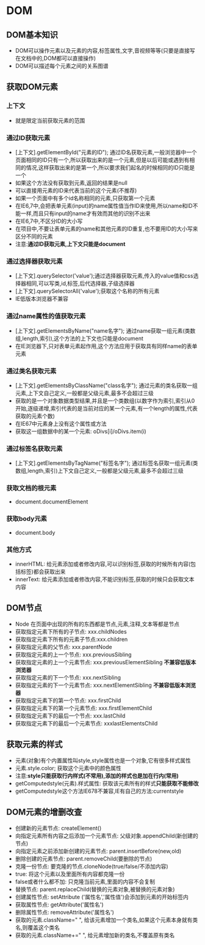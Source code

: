 # DOM

## DOM基本知识

* DOM可以操作元素以及元素的内容,标签属性,文字,音视频等等(只要是直接写在文档中的,DOM都可以直接操作)
* DOM可以描述每个元素之间的关系图谱

## 获取DOM元素

### 上下文

* 就是限定当前获取元素的范围

### 通过ID获取元素

* [上下文].getElementById("元素的ID"); 通过ID名获取元素,一般浏览器中一个页面相同的ID只有一个,所以获取出来的是一个元素,但是以后可能或遇到有相同的情况,这样获取出来的是第一个,所以要求我们起名的时候相同的ID只能是一个
* 如果这个方法没有获取到元素,返回的结果是null
* 可以直接用元素的ID来代表当前的这个元素(不推荐)
* 如果一个页面中有多个id名称相同的元素,只获取第一个元素
* 在IE6,7中,会把表单元素(input)的name属性值当作ID来使用,所以name和ID不能一样,而且只有input的name才有效而其他的识别不出来
* 在IE6,7中,不区分ID的大小写
* 在项目中,不要让表单元素的name和其他元素的ID重复,也不要用ID的大小写来区分不同的元素
* 注意:**通过ID获取元素,上下文只能是document**

### 通过选择器获取元素

* [上下文].querySelector('value');通过选择器获取元素,传入的value值和css选择器相同,可以写类,id,标签,后代选择器,子级选择器
* [上下文].querySelectorAll('value');获取这个名称的所有元素
* IE低版本浏览器不兼容

### 通过name属性的值获取元素
 
* [上下文].getElementsByName("name名字"); 通过name获取一组元素(类数组,length,索引),这个方法的上下文也只能是document
* 在IE浏览器下,只对表单元素起作用,这个方法应用于获取具有同样name的表单元素

### 通过类名获取元素

* [上下文].getElementsByClassName("class名字"); 通过元素的类名获取一组元素,上下文自己定义,一般都是父级元素,最多不会超过三级
* 获取的是一个对象数据类型结果,并且是一个类数组(以数字作为索引,索引从0开始,逐级递增,索引代表的是当前对应的某一个元素,有一个length的属性,代表获取的元素个数)
* 在IE67中元素身上没有这个属性或方法
* 获取这一组数据中的某一个元素: oDivs[i]/oDivs.item(i)

### 通过标签名获取元素

* [上下文].getElementsByTagName("标签名字"); 通过标签名获取一组元素(类数组,length,索引)上下文自己定义,一般都是父级元素,最多不会超过三级

### 获取文档的根元素

* document.documentElement

### 获取body元素

* document.body

### 其他方式

* innerHTML: 给元素添加或者修改内容,可以识别标签,获取的时候所有内容(包括标签)都会获取出来
* innerText: 给元素添加或者修改内容,不能识别标签,获取的时候只会获取文本内容

## DOM节点

* Node 在页面中出现的所有的东西都是节点,元素,注释,文本等都是节点
* 获取指定元素下所有的子节点: xxx.childNodes
* 获取指定元素下所有的元素子节点:xxx.children
* 获取指定元素的父节点: xxx.parentNode
* 获取指定元素的上一个节点: xxx.previousSibling
* 获取指定元素的上一个元素节点: xxx.previousElementSibling **不兼容低版本浏览器**
* 获取指定元素的下一个节点: xxx.nextSibling
* 获取指定元素的下一个元素节点: xxx.nextElementSibling **不兼容低版本浏览器**
* 获取指定元素下的第一个节点: xxx.firstChild
* 获取指定元素下的第一个元素节点: xxx.firstElementChild
* 获取指定元素下的最后一个节点: xxx.lastChild
* 获取指定元素下的最后一个元素节点: xxxlastElementsChild

## 获取元素的样式

* 元素(对象)有个内置属性叫style,style属性也是一个对象,它有很多样式属性
* 元素.style.color; 获取这个元素中的颜色属性
* 注意:**style只能获取行内样式(不常用),添加的样式也是加在行内(常用)**
* getComputedstyle(元素).样式属性: 获取该元素所有的样式**只能获取不能修改**
* getComputedstyle这个方法IE678不兼容,IE有自己的方法:currentstyle

## DOM元素的增删改查

* 创建新的元素节点: createElement()
* 向指定元素所有内容之后添加一个元素节点: 父级对象.appendChild(新创建的节点)
* 向指定元素之前添加新创建的元素节点: parent.insertBefore(new,old)
* 删除创建的元素节点: parent.removeChild(要删除的节点)
* 克隆一份节点: 要克隆的节点.cloneNode(true/false/不添加内容)
* true: 将这个元素以及里面所有内容都克隆一份
* false或者什么都不加: 只克隆当前元素,里面的内容不会复制
* 替换节点: parent.replaceChild(替换的元素对象,被替换的元素对象)
* 创建属性节点: setAttribute ('属性名','属性值')会添加到元素的开始标签内
* 获取属性节点: getAttribute('属性名')
* 删除属性节点: removeAttribute('属性名')
* 获取的元素.className=" ", 给该元素增加一个类名,如果这个元素本身就有类名,则覆盖这个类名
* 获取的元素.className+=" ", 给元素增加新的类名,不覆盖原有类名